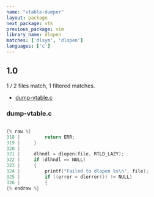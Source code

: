 ```yaml
---
name: "vtable-dumper"
layout: package
next_package: vtk
previous_package: vim
library_name: dlopen
matches: ['dlsym', 'dlopen']
languages: ['c']
---
```

## 1.0
1 / 2 files match, 1 filtered matches.

 - [dump-vtable.c](#dump-vtablec)

### dump-vtable.c

```c

{% raw %}
318 |         return ERR;
319 |     }
320 |     
321 |     dlhndl = dlopen(file, RTLD_LAZY);
322 |     if (dlhndl == NULL)
323 |     {
324 |         printf("Failed to dlopen %s\n", file);
325 |         if ((error = dlerror()) != NULL)
326 |         {
{% endraw %}

```